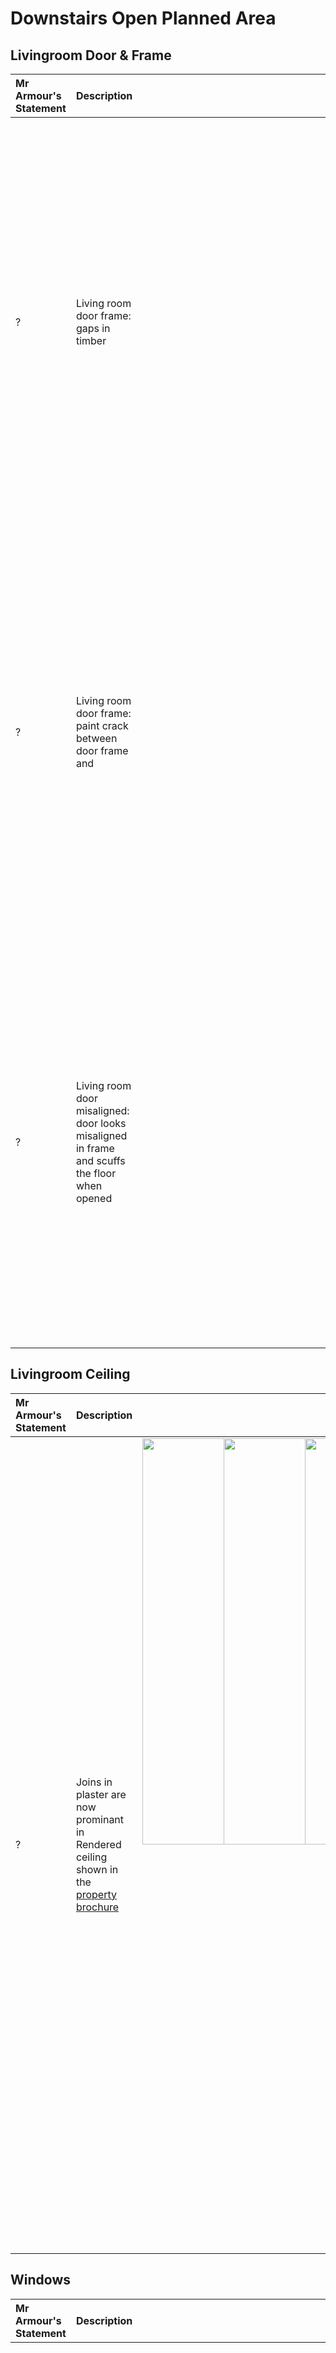 # Downstairs Open Planned Area

## Livingroom Door & Frame
Mr Armour's Statement | Description | Image 
:---  | :---        | ---:
? | Living room door frame: gaps in timber |<a href="https://drive.google.com/uc?export=view&id=19QSNaOGwIycYV2C_lp-SyogcAIeKABvY"><img src="https://drive.google.com/uc?export=view&id=19QSNaOGwIycYV2C_lp-SyogcAIeKABvY" style="width: 650px; max-width: 20%; height: auto" title="Click to enlarge picture"/><a href="https://drive.google.com/uc?export=view&id=19NG0FVeUU0uh481sXZu2IwXXZA93FRP3"><img src="https://drive.google.com/uc?export=view&id=19NG0FVeUU0uh481sXZu2IwXXZA93FRP3" style="width: 650px; max-width: 20%; height: auto" title="Click to enlarge picture"/>
? | Living room door frame: paint crack between door frame and  |<a href="https://drive.google.com/uc?export=view&id=19PTd0-JVnFpLd-xvuqYKComjPpR1Zvso"><img src="https://drive.google.com/uc?export=view&id=19PTd0-JVnFpLd-xvuqYKComjPpR1Zvso" style="width: 650px; max-width: 20%; height: auto" title="Click to enlarge picture"/><a href="https://drive.google.com/uc?export=view&id=19Wqdz1MmtMsPWYoCtesYaVNeaKH8sNzE"><img src="https://drive.google.com/uc?export=view&id=19Wqdz1MmtMsPWYoCtesYaVNeaKH8sNzE" style="width: 650px; max-width: 20%; height: auto" title="Click to enlarge picture"/>
? | Living room door misaligned: door looks misaligned in frame and scuffs the floor when opened |<a href="https://drive.google.com/uc?export=view&id=19NRTdPRhRRsTqRbBS034HVKMSl4c2kzX"><img src="https://drive.google.com/uc?export=view&id=19NRTdPRhRRsTqRbBS034HVKMSl4c2kzX" style="width: 650px; max-width: 20%; height: auto" title="Click to enlarge picture"/><a href="https://drive.google.com/uc?export=view&id=19Nbdyq3CSeq8M16U7DX-9c36U4Yv-I30"><img src="https://drive.google.com/uc?export=view&id=19Nbdyq3CSeq8M16U7DX-9c36U4Yv-I30" style="width: 650px; max-width: 20%; height: auto" title="Click to enlarge picture"/>


## Livingroom Ceiling

Mr Armour's Statement | Description | Image 
:---  | :---        | ---:
? | Joins in plaster are now prominant in Rendered ceiling shown in the [property brochure](https://drive.google.com/drive/u/0/folders/1C0xLePbAlKa6DX2sQLZOKVbEetw67dZ-) |<a href="https://drive.google.com/uc?export=view&id=19uQ3w_PNPPVl616-ihbJNuy-kUn-DAxK"><img src="https://drive.google.com/uc?export=view&id=19uQ3w_PNPPVl616-ihbJNuy-kUn-DAxK" style="width: 650px; max-width: 20%; height: auto" title="Click to enlarge picture"/><a href="https://drive.google.com/uc?export=view&id=19qCpiWtCNBcBiRYQF5yKgefv1J0AQrvP"><img src="https://drive.google.com/uc?export=view&id=19qCpiWtCNBcBiRYQF5yKgefv1J0AQrvP" style="width: 650px; max-width: 20%; height: auto" title="Click to enlarge picture"/><a href="https://drive.google.com/uc?export=view&id=19QSNaOGwIy19m9YDmp2jQpUzBX1JifZ_oXcyUMZPAuUcYV2C"><img src="https://drive.google.com/uc?export=view&id=19m9YDmp2jQpUzBX1JifZ_oXcyUMZPAuU" style="width: 650px; max-width: 20%; height: auto" title="Click to enlarge picture"/><a href="https://drive.google.com/uc?export=view&id=19htNpKro09DtzNXYA_2P-SrtlihKijX_"><img src="https://drive.google.com/uc?export=view&id=19htNpKro09DtzNXYA_2P-SrtlihKijX_" style="width: 650px; max-width: 20%; height: auto" title="Click to enlarge picture"/><a href="https://drive.google.com/uc?export=view&id=19fNJyQMBEvqzD4cGCx_Kj4z6hVd1yBh8"><img src="https://drive.google.com/uc?export=view&id=19fNJyQMBEvqzD4cGCx_Kj4z6hVd1yBh8" style="width: 650px; max-width: 20%; height: auto" title="Click to enlarge picture"/><a href="https://drive.google.com/uc?export=view&id=19cD2_NxdQCFOB1DIH7C6DBkK1T49xLh3"><img src="https://drive.google.com/uc?export=view&id=19cD2_NxdQCFOB1DIH7C6DBkK1T49xLh3" style="width: 650px; max-width: 20%; height: auto" title="Click to enlarge picture"/><a href="https://drive.google.com/uc?export=view&id=19auSqB0CZQJgMgePW9wrd5sQ3lb80wBo"><img src="https://drive.google.com/uc?export=view&id=19auSqB0CZQJgMgePW9wrd5sQ3lb80wBo" style="width: 650px; max-width: 20%; height: auto" title="Click to enlarge picture"/>

## Windows

Mr Armour's Statement | Description | Image 
:---  | :---        | ---:
? | Livingroom window: Crack above North living room window |<a href="https://drive.google.com/uc?export=view&id=1A-s4kX9BIUbUlvsKoLTnrEY5LgUgw8cp"><img src="https://drive.google.com/uc?export=view&id=1A-s4kX9BIUbUlvsKoLTnrEY5LgUgw8cp" style="width: 650px; max-width: 20%; height: auto" title="Click to enlarge picture"/>
? | Livingroom window: Crack below South living room window |<a href="https://drive.google.com/uc?export=view&id=19zOWN3LFWfCpuNM8HlmrzIfvCq4Rz2fA"><img src="https://drive.google.com/uc?export=view&id=19zOWN3LFWfCpuNM8HlmrzIfvCq4Rz2fA" style="width: 650px; max-width: 20%; height: auto" title="Click to enlarge picture"/>
? | Livingroom window: Crack in Lower pane of southern livingroom window | <a href="https://drive.google.com/uc?export=view&id=1AO5QpkBbMyty8Abd7byrjvIcbAZ-MYQr"><img src="https://drive.google.com/uc?export=view&id=1AO5QpkBbMyty8Abd7byrjvIcbAZ-MYQr" style="width: 650px; max-width: 20%; height: auto" title="Click to enlarge picture"/>
? | Livingroom window: Window sill has popped out | <a href="https://drive.google.com/uc?export=view&id=1AHTauMDkcSeJvoHpeO72JCKJF4dQP8LG"><img src="https://drive.google.com/uc?export=view&id=1AHTauMDkcSeJvoHpeO72JCKJF4dQP8LG" style="width: 650px; max-width: 20%; height: auto" title="Click to enlarge picture"/><a href="https://drive.google.com/uc?export=view&id=1AGod0kKeJOKIwyHXAKXrYRg285oE4MrC"><img src="https://drive.google.com/uc?export=view&id=1AGod0kKeJOKIwyHXAKXrYRg285oE4MrC" style="width: 650px; max-width: 20%; height: auto" title="Click to enlarge picture"/><a href="https://drive.google.com/uc?export=view&id=1ADLg-U1hARKJW85XGsJ2VAMCAj7now8J"><img src="https://drive.google.com/uc?export=view&id=1ADLg-U1hARKJW85XGsJ2VAMCAj7now8J" style="width: 650px; max-width: 20%; height: auto" title="Click to enlarge picture"/>
? | Kitchen window: Interior crack in plaster board and cracks in pain around Window sill | <a href="https://drive.google.com/uc?export=view&id=1AazC_DMtarZXWvLssi7yOJndtrM6AE3F"><img src="https://drive.google.com/uc?export=view&id=1AazC_DMtarZXWvLssi7yOJndtrM6AE3F" style="width: 650px; max-width: 20%; height: auto" title="Click to enlarge picture"/><a href="https://drive.google.com/uc?export=view&id=1AZ8opwnFZw5P0wWxxx8ezL2xcI90TFNZ"><img src="https://drive.google.com/uc?export=view&id=1AZ8opwnFZw5P0wWxxx8ezL2xcI90TFNZ" style="width: 650px; max-width: 20%; height: auto" title="Click to enlarge picture"/><a href="https://drive.google.com/uc?export=view&id=1AT_1fJTtzKwwCUla1hjXlI8XyHxPBtEs"><img src="https://drive.google.com/uc?export=view&id=1AT_1fJTtzKwwCUla1hjXlI8XyHxPBtEs" style="width: 650px; max-width: 20%; height: auto" title="Click to enlarge picture"/>
? | Kitchen window: Staircase crack radiating from the bottom of the window |<a href="https://drive.google.com/uc?export=view&id=1AT9jREs1f3XOgRuYPsWpe6WxY5MrZjjw"><img src="https://drive.google.com/uc?export=view&id=1AT9jREs1f3XOgRuYPsWpe6WxY5MrZjjw" style="width: 650px; max-width: 20%; height: auto" title="Click to enlarge picture"/>





